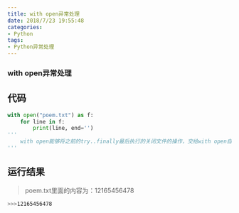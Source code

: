 ```yaml
---
title: with open异常处理
date: 2018/7/23 19:55:48
categories: 
- Python
tags: 
- Python异常处理
---
```


### with open异常处理

## 代码

```python
with open("poem.txt") as f:
    for line in f:
        print(line, end='')
'''
    with open能够将之前的try..finally最后执行的关闭文件的操作，交给with open自动完成
'''
```

## 运行结果

>poem.txt里面的内容为：12165456478

```bash
>>>12165456478
```



